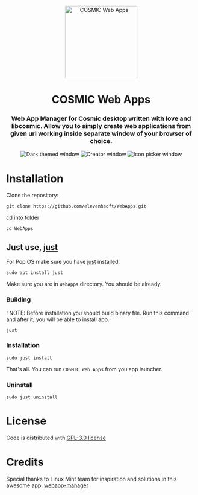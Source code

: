 <!--suppress HtmlDeprecatedAttribute -->
<div align="center">
  <br>
  <img alt="COSMIC Web Apps" src="https://raw.githubusercontent.com/elevenhsoft/WebApps/master/data/io.github.elevenhsoft.WebApps.png" width="192" />
  <h1>COSMIC Web Apps</h1>

  <h3>Web App Manager for Cosmic desktop written with love and libcosmic. Allow you to simply create web applications from given url working inside separate window of your browser of choice.</h3>

  ![Dark themed window](https://github.com/elevenhsoft/WebApps/blob/master/res/screenshots/window-dark.png)
  ![Creator window](https://github.com/elevenhsoft/WebApps/blob/master/res/screenshots/window-creator.png)
  ![Icon picker window](https://github.com/elevenhsoft/WebApps/blob/master/res/screenshots/window-icon-picker.png)
</div>


# Installation

Clone the repository:

`git clone https://github.com/elevenhsoft/WebApps.git`

cd into folder

`cd WebApps`

## Just use, [just](https://github.com/casey/just)

For Pop OS make sure you have [just](https://github.com/casey/just) installed.

`sudo apt install just`

Make sure you are in `WebApps` directory. You should be already.

### Building

! NOTE: Before installation you should build binary file. Run this command and after it, you will be able to install app.

`just`

### Installation

`sudo just install`

That's all. You can run `COSMIC Web Apps` from you app launcher.

### Uninstall

`sudo just uninstall`

# License
Code is distributed with [GPL-3.0 license](https://github.com/elevenhsoft/WebApps/blob/master/LICENSE)

# Credits

Special thanks to Linux Mint team for inspiration and solutions in this awesome app: [webapp-manager](https://github.com/linuxmint/webapp-manager)
